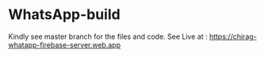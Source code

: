 # WhatsApp-build
Kindly see master branch for the files and code.
See Live at : https://chirag-whatapp-firebase-server.web.app
